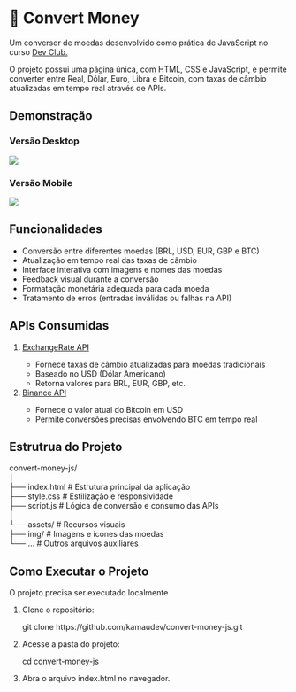 <h1>💱 Convert Money</h1>
<p>Um conversor de moedas desenvolvido como prática de JavaScript no curso <a href="https://www.devclub.com.br/">Dev Club.</a></p>
<p>O projeto possui uma página única, com HTML, CSS e JavaScript, e permite converter entre Real, Dólar, Euro, Libra e Bitcoin, com taxas de câmbio atualizadas em tempo real através de APIs.</p>
<h2>Demonstração</h2>
<h3>Versão Desktop</h3>
<p><img src="https://github.com/kamaudev/convert-money-js/blob/master/assets/Demonstra%C3%A7%C3%A3o/Demonstra%C3%A7%C3%A3o%20Desktop.png?raw=true"></p>
<h3>Versão Mobile</h3>
<p><img src="https://github.com/kamaudev/convert-money-js/blob/master/assets/Demonstra%C3%A7%C3%A3o/Demosntra%C3%A7%C3%A3o%20Mobile.png"></p>
<h2>Funcionalidades</h2>
<ul>
<li> Conversão entre diferentes moedas (BRL, USD, EUR, GBP e BTC)</li>
<li> Atualização em tempo real das taxas de câmbio</li>
<li> Interface interativa com imagens e nomes das moedas</li>
<li> Feedback visual durante a conversão</li>
<li> Formatação monetária adequada para cada moeda</li>
<li> Tratamento de erros (entradas inválidas ou falhas na API)</li>
</ul>
<h2>APIs Consumidas</h2>
<ol>
<li><a href="https://www.exchangerate-api.com/">ExchangeRate API</a></li>
<ul>
<li>Fornece taxas de câmbio atualizadas para moedas tradicionais</li>
<li>Baseado no USD (Dólar Americano)</li>
<li>Retorna valores para BRL, EUR, GBP, etc.</li>
</ul>
<li><a href="https://www.binance.com/en/binance-api">Binance API</a></li>
<ul>
<li>Fornece o valor atual do Bitcoin em USD</li>
<li>Permite conversões precisas envolvendo BTC em tempo real</li>
</ul>
</ol>
<h2>Estrutrua do Projeto</h2>
<p>convert-money-js/<br>
│<br>
├── index.html        # Estrutura principal da aplicação<br>
├── style.css         # Estilização e responsividade<br>
├── script.js         # Lógica de conversão e consumo das APIs<br>
│<br>
└── assets/           # Recursos visuais<br>
    ├── img/          # Imagens e ícones das moedas<br>
    └── ...           # Outros arquivos auxiliares<br>
</p>
<h2>Como Executar o Projeto</h2>
<p>O projeto precisa ser executado localmente</p>
<ol>
  <li>Clone o repositório:
  <p>git clone https://github.com/kamaudev/convert-money-js.git</p></li>
  <li>Acesse a pasta do projeto:
  <p>cd convert-money-js</p></li>
  <li>Abra o arquivo index.html no navegador.</li>
</ol>
